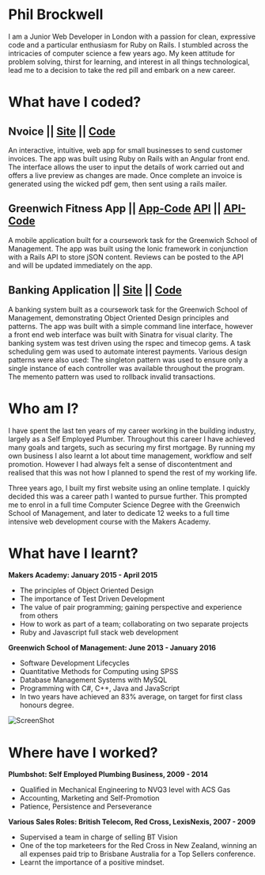 # Phil Brockwell

I am a Junior Web Developer in London with a passion for clean, expressive code and a particular enthusiasm for Ruby on Rails. I stumbled across the intricacies of computer science a few years ago. My keen attitude for problem solving, thirst for learning, and interest in all things technological, lead me to a decision to take the red pill and embark on a new career.

# What have I coded?

## Nvoice || [Site](http://n-voice-app.herokuapp.com/#/welcome) || [Code](https://github.com/robertpulson/nvoice)
An interactive, intuitive, web app for small businesses to send customer invoices. The app was built using Ruby on Rails with an Angular front end. The interface allows the user to input the details of work carried out and offers a live preview as changes are made. Once complete an invoice is generated using the wicked pdf gem, then sent using a rails mailer.

## Greenwich Fitness App || [App-Code](https://github.com/robertpulson/greenwich-fitness-app) [API](https://greenwich-fitness-api.herokuapp.com) || [API-Code](https://github.com/robertpulson/mobile_cw_api)
A mobile application built for a coursework task for the Greenwich School of Management. The app was built using the Ionic framework in conjunction with a Rails API to store jSON content. Reviews can be posted to the API and will be updated immediately on the app.

## Banking Application || [Site](https://greenwich-banking.herokuapp.com/holders) || [Code](https://github.com/robertpulson/banking_application)
A banking system built as a coursework task for the Greenwich School of Management, demonstrating Object Oriented Design principles and patterns. The app was built with a simple command line interface, however a front end web interface was built with Sinatra for visual clarity. The banking system was test driven using the rspec and timecop gems. A task scheduling gem was used to automate interest payments.
Various design patterns were also used: The singleton pattern was used to ensure only a single instance of each controller was available throughout the program. The memento pattern was used to rollback invalid transactions.

# Who am I?

I have spent the last ten years of my career working in the building industry, largely as a Self Employed Plumber. Throughout this career I have achieved many goals and targets, such as securing my first mortgage. By running my own business I also learnt a lot about time management, workflow and self promotion. However I had always felt a sense of discontentment and realised that this was not how I planned to spend the rest of my working life.

Three years ago, I built my first website using an online template. I quickly decided this was a career path I wanted to pursue further. This prompted me to enrol in a full time Computer Science Degree with the Greenwich School of Management, and later to dedicate 12 weeks to a full time intensive web development course with the Makers Academy.

# What have I learnt?

**Makers Academy: January 2015 - April 2015**
* The principles of Object Oriented Design
* The importance of Test Driven Development
* The value of pair programming; gaining perspective and experience from others
* How to work as part of a team; collaborating on two separate projects
* Ruby and Javascript full stack web development

**Greenwich School of Management: June 2013 - January 2016**
* Software Development Lifecycles
* Quantitative Methods for Computing using SPSS
* Database Management Systems with MySQL
* Programming with C#, C++, Java and JavaScript
* In two years have achieved an 83% average, on target for first class honours degree.

![ScreenShot](https://github.com/robertpulson/github_cv/blob/master/Screen%20Shot%202015-04-28%20at%2015.13.55.png?raw=true)

# Where have I worked?

**Plumbshot: Self Employed Plumbing Business, 2009 - 2014**
* Qualified in Mechanical Engineering to NVQ3 level with ACS Gas
* Accounting, Marketing and Self-Promotion
* Patience, Persistence and Perseverance 

**Various Sales Roles: British Telecom, Red Cross, LexisNexis, 2007 - 2009**
* Supervised a team in charge of selling BT Vision
* One of the top marketeers for the Red Cross in New Zealand, winning an all expenses paid trip to Brisbane Australia for a Top Sellers conference.
* Learnt the importance of a positive mindset.
